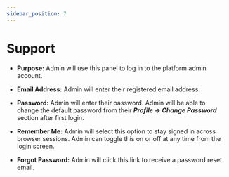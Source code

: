 ```yaml
---
sidebar_position: 7
---
```


# Support

- **Purpose:** Admin will use this panel to log in to the platform admin account.

- **Email Address:** Admin will enter their registered email address.

- **Password:** Admin will enter their password. Admin will be able to change the default password from their ***Profile → Change Password*** section after first login.

- **Remember Me:** Admin will select this option to stay signed in across browser sessions. Admin can toggle this on or off at any time from the login screen. 

- **Forgot Password:** Admin will click this link to receive a password reset email. 
